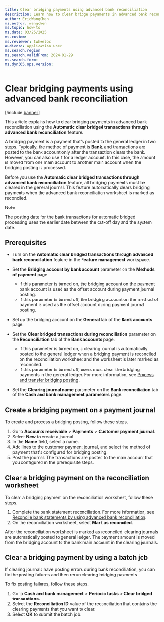 ```yaml
---
title: Clear bridging payments using advanced bank reconciliation
description: Learn how to clear bridge payaments in advanced bank reconciliation in Microsoft Dynamics 365 Finance version 10.0.39, including prerequisites and various outlines.
author: EricWangChen
ms.author: wangchen
ms.topic: how-to
ms.date: 03/25/2025
ms.custom:
ms.reviewer: twheeloc
audience: Application User
ms.search.region: 
ms.search.validFrom: 2024-01-29
ms.search.form:
ms.dyn365.ops.version:    
---
```


# Clear bridging payments using advanced bank reconciliation 

[!include [banner](../../includes/banner.md)]

This article explains how to clear bridging payments in advanced bank reconciliation using the **Automatic clear bridged transactions through advanced bank reconciliation** feature.

A bridging payment is a payment that's posted to the general ledger in two steps. Typically, the method of payment is **Bank**, and transactions are posted to the bank account only after the transaction clears the bank. However, you can also use it for a ledger account. In this case, the amount is moved from one main account to another main account when the bridging posting is processed.

Before you use the **Automatic clear bridged transactions through advanced bank reconciliation** feature, all bridging payments must be cleared in the general journal. This feature automatically clears bridging payments when the advanced bank reconciliation worksheet is marked as reconciled.

> [!NOTE]
> The posting date for the bank transactions for automatic bridged processing uses the earlier date between the cut-off day and the system date.
 
## Prerequisites

- Turn on the **Automatic clear bridged transactions through advanced bank reconciliation** feature in the **Feature management** workspace.
- Set the **Bridging account by bank account** parameter on the **Methods of payment** page. 

    - If this parameter is turned on, the bridging account on the payment bank account is used as the offset account during payment journal posting.
    - If this parameter is turned off, the bridging account on the method of payment is used as the offset account during payment journal posting.

- Set up the bridging account on the **General** tab of the **Bank accounts** page.
- Set the **Clear bridged transactions during reconciliation** parameter on the **Reconciliation** tab of the **Bank accounts** page.

    - If this parameter is turned on, a clearing journal is automatically posted to the general ledger when a bridging payment is reconciled on the reconciliation worksheet and the worksheet is later marked as reconciled.
    - If this parameter is turned off, users must clear the bridging payments in the general ledger. For more information, see [Process and transfer bridging posting](../accounts-receivable/set-up-and-process-bridged-payments.md#process-and-transfer-bridging-posting).

- Set the **Clearing journal name** parameter on the **Bank reconciliation** tab of the **Cash and bank management parameters** page.

## Create a bridging payment on a payment journal

To create and process a bridging posting, follow these steps.

1. Go to **Accounts receivable** \> **Payments** \> **Customer payment journal**.
1. Select **New** to create a journal.
1. In the **Name** field, select a name.
1. Add lines to the customer payment journal, and select the method of payment that's configured for bridging posting.
1. Post the journal. The transactions are posted to the main account that you configured in the prerequisite steps.

## Clear a bridging payment on the reconciliation worksheet

To clear a bridging payment on the reconciliation worksheet, follow these steps.

1. Complete the bank statement reconciliation. For more information, see [Reconcile bank statements by using advanced bank reconciliation](../cash-bank-management/reconcile-bank-statements-advanced-bank-reconciliation.md).
1. On the reconciliation worksheet, select **Mark as reconciled**.

After the reconciliation worksheet is marked as reconciled, clearing journals are automatically posted to general ledger. The payment amount is moved from the bridging account to the bank main account in the clearing journals.

## Clear a bridging payment by using a batch job

If clearing journals have posting errors during bank reconciliation, you can fix the posting failures and then rerun clearing bridging payments.

To fix posting failures, follow these steps.

1. Go to **Cash and bank management** \> **Periodic tasks** \> **Clear bridged transactions**.
1. Select the **Reconciliation ID** value of the reconciliation that contains the clearing payments that you want to clear.
1. Select **OK** to submit the batch job.
